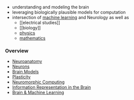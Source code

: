 + understanding and modeling the brain
+ leveraging biologically plausible models for computation
+ intersection of [machine learning](../Machine%20Learning/Machine%20Learning.md) and Neurology as well as
	+ [[electrical studies]]
	+ [[biology]]
	+ [physics](../../Mathematik/Physik/Physik.md)
	+ [mathematics](../../../Mathematik/Allgemeine%20Mathematik/Allgemeine%20Mathematik.md)
### Overview
+ [Neuroanatomy](Neuroanatomy.md)
+ [Neurons](Neurons/Neurons.md)
+ [Brain Models](Brain%20Models/Brain%20Models.md)
+ [Plasticity](Synapses%20&%20Plasticity/Plasticity.md)
+ [Neuromorphic Computing](Neuromorphic%20Computing/Neuromorphic%20Computing.md)
+ [Information Representation in the Brain](Information%20Representation%20in%20the%20Brain/Information%20Representation%20in%20the%20Brain.md)
+ [Brain & Machine Learning](Learning/Brain%20&%20Machine%20Learning.md)